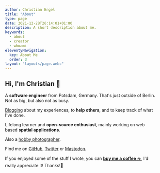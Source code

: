 ```yaml
---
author: Christian Engel
title: "About"
type: page
date: 2021-12-28T20:14:01+01:00
description: A short description about me.
keywords:
  - about
  - creator
  - whoami
eleventyNavigation:
  key: About Me
  order: 3
layout: "layouts/page.webc"
---
```


## Hi, I'm Christian 👋

A **software engineer** from Potsdam, Germany. That's just outside of Berlin. Not as big, but also not as busy.

[Blogging](/blog/) about my experiences, to **help others**, and to keep track of what I've done.

Lifelong learner and **open-source enthusiast**, mainly working on web based **spatial applications**.

Also a [hobby photographer](https://pixelfed.de/i/web/profile/382484911250793335).

Find me on [GitHub](https://github.com/chringel21), [Twitter](https://twitter.com/DeEgge) or [Mastodon](https://fosstodon.org/@chringel).

If you enjoyed some of the stuff I wrote, you can [**buy me a coffee** ☕️](https://ko-fi.com/chringel), I'd really appreciate it! Thanks!🙏
